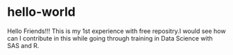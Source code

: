 # hello-world
Hello Friends!!!
This is my 1st experience with free repositry.I would see how can I contribute in this while going through training in Data Science with SAS and R.

